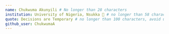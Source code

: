 ```yaml
---
name: Chukwuma Akunyili # No longer than 28 characters
institution: University of Nigeria, Nsukka 🚩 # no longer than 58 characters
quote: Decisions are Temporary # no longer than 100 characters, avoid using quotes(") to guarantee the format remains the same.
github_user: ChukwumaA
---
```

